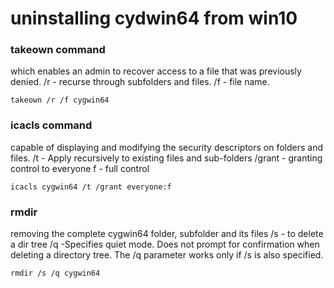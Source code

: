 # uninstalling cydwin64 from win10
### takeown command
which enables an admin to recover access to a file that was previously denied.
/r - recurse through subfolders and files.
/f - file name.
```
takeown /r /f cygwin64
```
### icacls command
capable of displaying and modifying the security descriptors on folders and files.
/t - Apply recursively to existing files and sub-folders
/grant - granting control to everyone
f - full control
```
icacls cygwin64 /t /grant everyone:f
```
### rmdir
removing the complete cygwin64 folder, subfolder and its files
/s - to delete a dir tree
/q -Specifies quiet mode. Does not prompt for confirmation when deleting a directory tree. 
The /q parameter works only if /s is also specified.
```
rmdir /s /q cygwin64 
```
